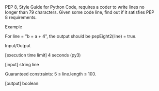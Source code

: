 PEP 8, Style Guide for Python Code, requires a coder to write lines no longer than 79 characters. Given some code line, find out if it satisfies PEP 8 requirements.

Example

For line = "b = a + 4", the output should be
pepEight2(line) = true.

Input/Output

[execution time limit] 4 seconds (py3)

[input] string line

Guaranteed constraints:
5 ≤ line.length ≤ 100.

[output] boolean